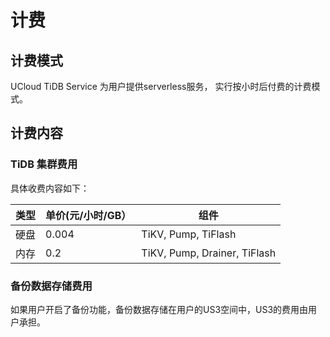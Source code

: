 # 计费

## 计费模式

UCloud TiDB Service 为用户提供serverless服务， 实行按小时后付费的计费模式。

## 计费内容

### TiDB 集群费用

具体收费内容如下：

| 类型  | 单价(元/小时/GB）| 组件|
| ------- | ------- | ------- | 
| 硬盘   | 0.004     | TiKV, Pump, TiFlash  |
| 内存   | 0.2    | TiKV, Pump, Drainer, TiFlash  |

### 备份数据存储费用

如果用户开启了备份功能，备份数据存储在用户的US3空间中，US3的费用由用户承担。
